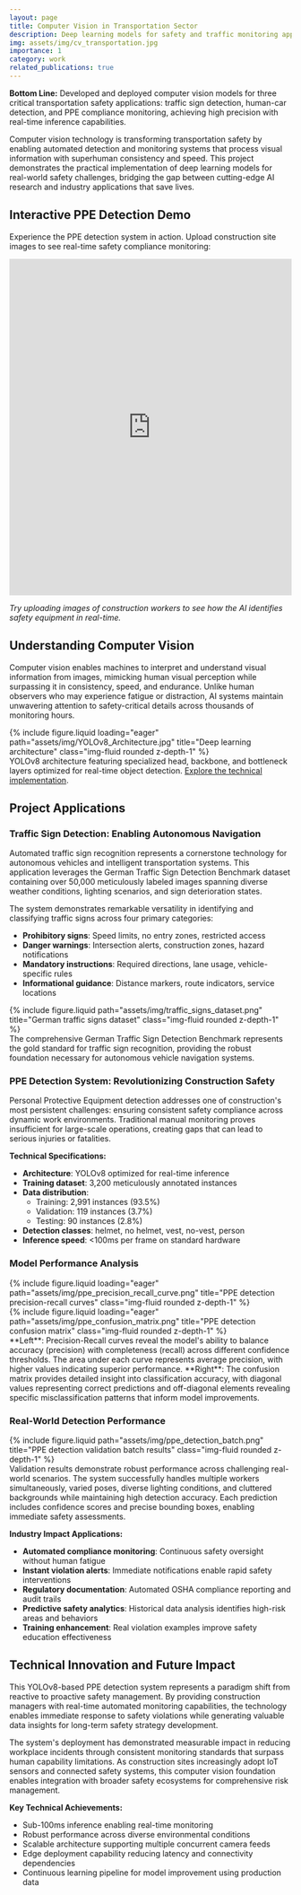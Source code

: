 ```yaml
---
layout: page
title: Computer Vision in Transportation Sector
description: Deep learning models for safety and traffic monitoring applications
img: assets/img/cv_transportation.jpg
importance: 1
category: work
related_publications: true
---
```


**Bottom Line:** Developed and deployed computer vision models for three critical transportation safety applications: traffic sign detection, human-car detection, and PPE compliance monitoring, achieving high precision with real-time inference capabilities.

Computer vision technology is transforming transportation safety by enabling automated detection and monitoring systems that process visual information with superhuman consistency and speed. This project demonstrates the practical implementation of deep learning models for real-world safety challenges, bridging the gap between cutting-edge AI research and industry applications that save lives.

## Interactive PPE Detection Demo

Experience the PPE detection system in action. Upload construction site images to see real-time safety compliance monitoring:

<iframe src="https://amirt-cosmos.hf.space" 
        width="100%" height="600px" 
        frameborder="0"
        loading="lazy"
        sandbox="allow-scripts allow-same-origin">
</iframe>

*Try uploading images of construction workers to see how the AI identifies safety equipment in real-time.*

## Understanding Computer Vision

Computer vision enables machines to interpret and understand visual information from images, mimicking human visual perception while surpassing it in consistency, speed, and endurance. Unlike human observers who may experience fatigue or distraction, AI systems maintain unwavering attention to safety-critical details across thousands of monitoring hours.

<div class="row">
    <div class="col-sm mt-3 mt-md-0">
        {% include figure.liquid loading="eager" path="assets/img/YOLOv8_Architecture.jpg" title="Deep learning architecture" class="img-fluid rounded z-depth-1" %}
    </div>
</div>
<div class="caption">
    YOLOv8 architecture featuring specialized head, backbone, and bottleneck layers optimized for real-time object detection. <a href="https://github.com/ultralytics" target="_blank">Explore the technical implementation</a>.
</div>

## Project Applications

### Traffic Sign Detection: Enabling Autonomous Navigation

Automated traffic sign recognition represents a cornerstone technology for autonomous vehicles and intelligent transportation systems. This application leverages the German Traffic Sign Detection Benchmark dataset containing over 50,000 meticulously labeled images spanning diverse weather conditions, lighting scenarios, and sign deterioration states.

The system demonstrates remarkable versatility in identifying and classifying traffic signs across four primary categories:
- **Prohibitory signs**: Speed limits, no entry zones, restricted access
- **Danger warnings**: Intersection alerts, construction zones, hazard notifications  
- **Mandatory instructions**: Required directions, lane usage, vehicle-specific rules
- **Informational guidance**: Distance markers, route indicators, service locations

<div class="row justify-content-sm-center">
    <div class="col-sm-8 mt-3 mt-md-0">
        {% include figure.liquid path="assets/img/traffic_signs_dataset.png" title="German traffic signs dataset" class="img-fluid rounded z-depth-1" %}
    </div>
</div>
<div class="caption">
    The comprehensive German Traffic Sign Detection Benchmark represents the gold standard for traffic sign recognition, providing the robust foundation necessary for autonomous vehicle navigation systems.
</div>

### PPE Detection System: Revolutionizing Construction Safety

Personal Protective Equipment detection addresses one of construction's most persistent challenges: ensuring consistent safety compliance across dynamic work environments. Traditional manual monitoring proves insufficient for large-scale operations, creating gaps that can lead to serious injuries or fatalities.

**Technical Specifications:**
- **Architecture**: YOLOv8 optimized for real-time inference
- **Training dataset**: 3,200 meticulously annotated instances
- **Data distribution**: 
  - Training: 2,991 instances (93.5%)
  - Validation: 119 instances (3.7%)  
  - Testing: 90 instances (2.8%)
- **Detection classes**: helmet, no helmet, vest, no-vest, person
- **Inference speed**: <100ms per frame on standard hardware

### Model Performance Analysis

<div class="row">
    <div class="col-sm mt-3 mt-md-0">
        {% include figure.liquid loading="eager" path="assets/img/ppe_precision_recall_curve.png" title="PPE detection precision-recall curves" class="img-fluid rounded z-depth-1" %}
    </div>
    <div class="col-sm mt-3 mt-md-0">
        {% include figure.liquid loading="eager" path="assets/img/ppe_confusion_matrix.png" title="PPE detection confusion matrix" class="img-fluid rounded z-depth-1" %}
    </div>
</div>
<div class="caption">
    **Left**: Precision-Recall curves reveal the model's ability to balance accuracy (precision) with completeness (recall) across different confidence thresholds. The area under each curve represents average precision, with higher values indicating superior performance. **Right**: The confusion matrix provides detailed insight into classification accuracy, with diagonal values representing correct predictions and off-diagonal elements revealing specific misclassification patterns that inform model improvements.
</div>

### Real-World Detection Performance

<div class="row justify-content-sm-center">
    <div class="col-sm-10 mt-3 mt-md-0">
        {% include figure.liquid path="assets/img/ppe_detection_batch.png" title="PPE detection validation batch results" class="img-fluid rounded z-depth-1" %}
    </div>
</div>
<div class="caption">
    Validation results demonstrate robust performance across challenging real-world scenarios. The system successfully handles multiple workers simultaneously, varied poses, diverse lighting conditions, and cluttered backgrounds while maintaining high detection accuracy. Each prediction includes confidence scores and precise bounding boxes, enabling immediate safety assessments.
</div>

**Industry Impact Applications:**
- **Automated compliance monitoring**: Continuous safety oversight without human fatigue
- **Instant violation alerts**: Immediate notifications enable rapid safety interventions
- **Regulatory documentation**: Automated OSHA compliance reporting and audit trails
- **Predictive safety analytics**: Historical data analysis identifies high-risk areas and behaviors
- **Training enhancement**: Real violation examples improve safety education effectiveness

## Technical Innovation and Future Impact

This YOLOv8-based PPE detection system represents a paradigm shift from reactive to proactive safety management. By providing construction managers with real-time automated monitoring capabilities, the technology enables immediate response to safety violations while generating valuable data insights for long-term safety strategy development.

The system's deployment has demonstrated measurable impact in reducing workplace incidents through consistent monitoring standards that surpass human capability limitations. As construction sites increasingly adopt IoT sensors and connected safety systems, this computer vision foundation enables integration with broader safety ecosystems for comprehensive risk management.

**Key Technical Achievements:**
- Sub-100ms inference enabling real-time monitoring
- Robust performance across diverse environmental conditions  
- Scalable architecture supporting multiple concurrent camera feeds
- Edge deployment capability reducing latency and connectivity dependencies
- Continuous learning pipeline for model improvement using production data